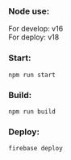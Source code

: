 ### Node use:
<t>
For develop: v16<br/>
For deploy: v18
</t>

### Start:
```
npm run start
```
### Build:
```
npm run build
```
### Deploy:
```
firebase deploy
```
